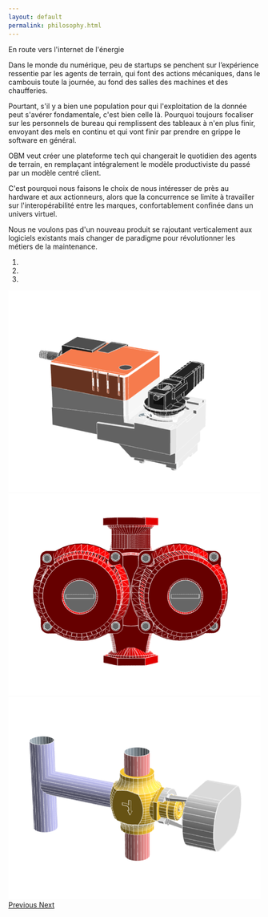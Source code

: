 ```yaml
---
layout: default
permalink: philosophy.html
---
```

<div class="row">
    <div class="col" id="info">
      <p class="font-weight-bold">En route vers l'internet de l'énergie</p>
      <p>Dans le monde du numérique, peu de startups se penchent sur l’expérience ressentie par les agents de terrain,
        qui font des actions mécaniques, dans le cambouis toute la journée, au fond des salles des machines et des chaufferies.</p>
      <p>Pourtant, s'il y a bien une population pour qui l'exploitation de la donnée peut s'avérer fondamentale, c'est bien celle là.
        Pourquoi toujours focaliser sur les personnels de bureau qui remplissent des tableaux à n'en plus finir,
        envoyant des mels en continu et qui vont finir par prendre en grippe le software en général.</p>
      <p>OBM veut créer une plateforme tech qui changerait le quotidien des agents de terrain, en remplaçant intégralement
        le modèle productiviste du passé par un modèle centré client.</p>
      <p>C'est pourquoi nous faisons le choix de nous intéresser de près au hardware et aux actionneurs, alors que la concurrence
         se limite à travailler sur l'interopérabilité entre les marques, confortablement confinée dans un univers virtuel.</p>
      <p>Nous ne voulons pas d'un nouveau produit se rajoutant verticalement aux logiciels existants mais changer de paradigme pour révolutionner les métiers de la maintenance.</p>
    </div>
    <div class="col-sm" id="cta">
       <div id="CarAction" class="carousel slide" data-ride="carousel">
         <ol class="carousel-indicators">
           <li data-target="#CarAction" data-slide-to="0" class="active"></li>
           <li data-target="#CarAction" data-slide-to="1"></li>
           <li data-target="#CarAction" data-slide-to="2"></li>
         </ol>
         <div class="carousel-inner">
           <div class="carousel-item active">
             <img class="d-block w-100" src="/img/servo.png" alt="Servomoteur">
           </div>
           <div class="carousel-item">
             <img class="d-block w-100" src="/img/pump.png" alt="Pompe">
           </div>
           <div class="carousel-item">
             <img class="d-block w-100" src="img/v3v.png" alt="Vanne 3 voies">
           </div>
         </div>
       </div>
       <a class="carousel-control-prev" href="#CarAction" role="button" data-slide="prev">
         <span class="carousel-control-prev-icon" aria-hidden="true"></span>
         <span class="sr-only">Previous</span>
       </a>
       <a class="carousel-control-next" href="#CarAction" role="button" data-slide="next">
         <span class="carousel-control-next-icon" aria-hidden="true"></span>
         <span class="sr-only">Next</span>
       </a>
    </div>
</div>
